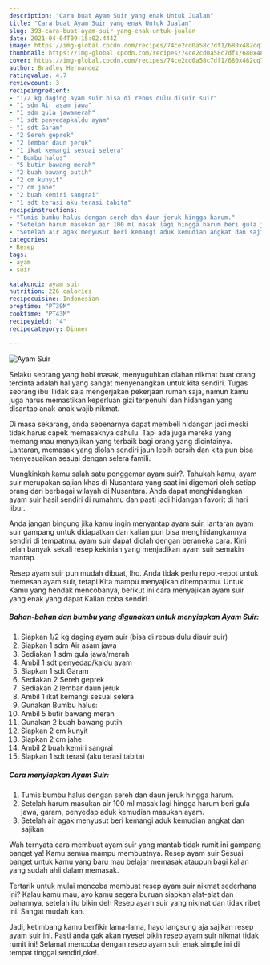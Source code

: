 ```yaml
---
description: "Cara buat Ayam Suir yang enak Untuk Jualan"
title: "Cara buat Ayam Suir yang enak Untuk Jualan"
slug: 393-cara-buat-ayam-suir-yang-enak-untuk-jualan
date: 2021-04-04T09:15:02.444Z
image: https://img-global.cpcdn.com/recipes/74ce2cd0a58c7df1/680x482cq70/ayam-suir-foto-resep-utama.jpg
thumbnail: https://img-global.cpcdn.com/recipes/74ce2cd0a58c7df1/680x482cq70/ayam-suir-foto-resep-utama.jpg
cover: https://img-global.cpcdn.com/recipes/74ce2cd0a58c7df1/680x482cq70/ayam-suir-foto-resep-utama.jpg
author: Bradley Hernandez
ratingvalue: 4.7
reviewcount: 3
recipeingredient:
- "1/2 kg daging ayam suir bisa di rebus dulu disuir suir"
- "1 sdm Air asam jawa"
- "1 sdm gula jawamerah"
- "1 sdt penyedapkaldu ayam"
- "1 sdt Garam"
- "2 Sereh geprek"
- "2 lembar daun jeruk"
- "1 ikat kemangi sesuai selera"
- " Bumbu halus"
- "5 butir bawang merah"
- "2 buah bawang putih"
- "2 cm kunyit"
- "2 cm jahe"
- "2 buah kemiri sangrai"
- "1 sdt terasi aku terasi tabita"
recipeinstructions:
- "Tumis bumbu halus dengan sereh dan daun jeruk hingga harum."
- "Setelah harum masukan air 100 ml masak lagi hingga harum beri gula jawa, garam, penyedap aduk kemudian masukan ayam."
- "Setelah air agak menyusut beri kemangi aduk kemudian angkat dan sajikan"
categories:
- Resep
tags:
- ayam
- suir

katakunci: ayam suir 
nutrition: 226 calories
recipecuisine: Indonesian
preptime: "PT39M"
cooktime: "PT43M"
recipeyield: "4"
recipecategory: Dinner

---
```



![Ayam Suir](https://img-global.cpcdn.com/recipes/74ce2cd0a58c7df1/680x482cq70/ayam-suir-foto-resep-utama.jpg)

Selaku seorang yang hobi masak, menyuguhkan olahan nikmat buat orang tercinta adalah hal yang sangat menyenangkan untuk kita sendiri. Tugas seorang ibu Tidak saja mengerjakan pekerjaan rumah saja, namun kamu juga harus memastikan keperluan gizi terpenuhi dan hidangan yang disantap anak-anak wajib nikmat.

Di masa  sekarang, anda sebenarnya dapat membeli hidangan jadi meski tidak harus capek memasaknya dahulu. Tapi ada juga mereka yang memang mau menyajikan yang terbaik bagi orang yang dicintainya. Lantaran, memasak yang diolah sendiri jauh lebih bersih dan kita pun bisa menyesuaikan sesuai dengan selera famili. 



Mungkinkah kamu salah satu penggemar ayam suir?. Tahukah kamu, ayam suir merupakan sajian khas di Nusantara yang saat ini digemari oleh setiap orang dari berbagai wilayah di Nusantara. Anda dapat menghidangkan ayam suir hasil sendiri di rumahmu dan pasti jadi hidangan favorit di hari libur.

Anda jangan bingung jika kamu ingin menyantap ayam suir, lantaran ayam suir gampang untuk didapatkan dan kalian pun bisa menghidangkannya sendiri di tempatmu. ayam suir dapat diolah dengan beraneka cara. Kini telah banyak sekali resep kekinian yang menjadikan ayam suir semakin mantap.

Resep ayam suir pun mudah dibuat, lho. Anda tidak perlu repot-repot untuk memesan ayam suir, tetapi Kita mampu menyajikan ditempatmu. Untuk Kamu yang hendak mencobanya, berikut ini cara menyajikan ayam suir yang enak yang dapat Kalian coba sendiri.

<!--inarticleads1-->

##### Bahan-bahan dan bumbu yang digunakan untuk menyiapkan Ayam Suir:

1. Siapkan 1/2 kg daging ayam suir (bisa di rebus dulu disuir suir)
1. Siapkan 1 sdm Air asam jawa
1. Sediakan 1 sdm gula jawa/merah
1. Ambil 1 sdt penyedap/kaldu ayam
1. Siapkan 1 sdt Garam
1. Sediakan 2 Sereh geprek
1. Sediakan 2 lembar daun jeruk
1. Ambil 1 ikat kemangi sesuai selera
1. Gunakan  Bumbu halus:
1. Ambil 5 butir bawang merah
1. Gunakan 2 buah bawang putih
1. Siapkan 2 cm kunyit
1. Siapkan 2 cm jahe
1. Ambil 2 buah kemiri sangrai
1. Siapkan 1 sdt terasi (aku terasi tabita)




<!--inarticleads2-->

##### Cara menyiapkan Ayam Suir:

1. Tumis bumbu halus dengan sereh dan daun jeruk hingga harum.
1. Setelah harum masukan air 100 ml masak lagi hingga harum beri gula jawa, garam, penyedap aduk kemudian masukan ayam.
1. Setelah air agak menyusut beri kemangi aduk kemudian angkat dan sajikan




Wah ternyata cara membuat ayam suir yang mantab tidak rumit ini gampang banget ya! Kamu semua mampu membuatnya. Resep ayam suir Sesuai banget untuk kamu yang baru mau belajar memasak ataupun bagi kalian yang sudah ahli dalam memasak.

Tertarik untuk mulai mencoba membuat resep ayam suir nikmat sederhana ini? Kalau kamu mau, ayo kamu segera buruan siapkan alat-alat dan bahannya, setelah itu bikin deh Resep ayam suir yang nikmat dan tidak ribet ini. Sangat mudah kan. 

Jadi, ketimbang kamu berfikir lama-lama, hayo langsung aja sajikan resep ayam suir ini. Pasti anda gak akan nyesel bikin resep ayam suir nikmat tidak rumit ini! Selamat mencoba dengan resep ayam suir enak simple ini di tempat tinggal sendiri,oke!.

